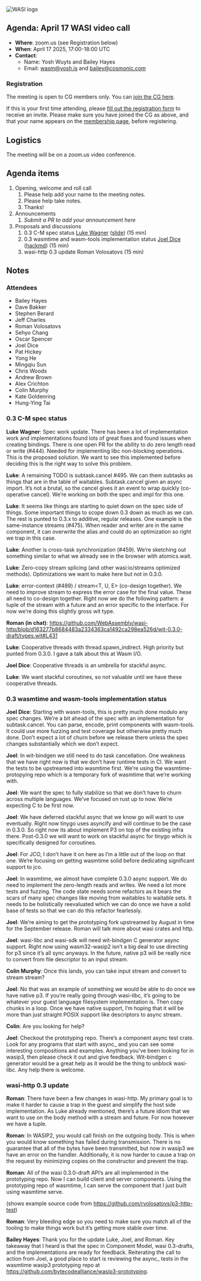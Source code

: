 ![WASI logo](https://raw.githubusercontent.com/WebAssembly/WASI/main/WASI.png)

## Agenda: April 17 WASI video call

- **Where**: zoom.us (see Registration below)
- **When**: April 17 2025, 17:00-18:00 UTC
- **Contact**:
  - Name: Yosh Wuyts and Bailey Hayes
  - Email: wasm@yosh.is and bailey@cosmonic.com

### Registration

The meeting is open to CG members only. You can [join the CG here](https://www.w3.org/community/webassembly/).

If this is your first time attending, please [fill out the registration form](https://docs.google.com/forms/d/e/1FAIpQLSdpO6Lp2L_dZ2_oiDgzjKx7pb7s2YYHjeSIyfHWZZGSKoZKWQ/viewform?usp=sf_link) to receive an invite. Please make sure you have joined the CG as above, and that your name appears on the [membership page](https://www.w3.org/community/webassembly/participants), before registering.


## Logistics

The meeting will be on a zoom.us video conference.

## Agenda items

1. Opening, welcome and roll call
    1. Please help add your name to the meeting notes.
    1. Please help take notes.
    1. Thanks!
1. Announcements
    1. _Submit a PR to add your announcement here_
1. Proposals and discussions
    1. 0.3 C-M spec status [Luke Wagner](https://github.com/lukewagner) ([slide](https://docs.google.com/presentation/d/1OZawJ0PsJUjRV-sp3C_EuVkuyxI8FB6ypH9oWaTxHLY)) (15 min)
    2. 0.3 wasmtime and wasm-tools implementation status [Joel Dice](https://github.com/dicej) ([hackmd](https://hackmd.io/@NXXwAQZbQ8CTpJXGoJcJ8w/S1PYEsRR1g)) (15 min)
    3. wasi-http 0.3 update Roman Volosatovs (15 min)

## Notes

### Attendees

- Bailey Hayes
- Dave Bakker
- Stephen Berard
- Jeff Charles
- Roman Volosatovs
- Sehyo Chang
- Oscar Spencer
- Joel Dice
- Pat Hickey
- Yong He
- Mingqiu Sun
- Chris Woods
- Andrew Brown
- Alex Crichton
- Colin Murphy
- Kate Goldenring
- Hung-Ying Tai

### 0.3 C-M spec status

**Luke Wagner**: Spec work update. There has been a lot of implementation work and implementations found lots of great fixes and found issues when creating bindings. There is one open PR for the ability to do zero length read or write (#444). Needed for implementing libc non-blocking operations. This is the proposed solution. We want to see this implemented before deciding this is the right way to solve this problem.

**Luke**: A remaining TODO is subtask.cancel #495. We can them subtasks as things that are in the table of waitables. Subtask.cancel given an async import. It’s not a brutal, so the cancel gives it an event to wrap quickly (co-operative cancel). We’re working on both the spec and impl for this one.

**Luke**: It seems like things are starting to quiet down on the spec side of things. Some important things to scope down 0.3 down as much as we can. The rest is punted to 0.3.x to additive, regular releases. One example is the same-instance streams (#475). When reader and writer are in the same component, it can overwrite the alias and could do an optimization so right we trap in this case.

**Luke**: Another is cross-task synchronization (#459). We’re sketching out something similar to what we already see in the browser with atomics.wait. 

**Luke**: Zero-copy stream splicing (and other wasi:io/streams optimized methods). Optimizations we want to make here but not in 0.3.0.

**Luke**: error-context (#489) / stream<T, U, E> (co-design together). We need to improve stream to express the error case for the final value. These all need to co-design together. Right now we do the following pattern: a tuple of the stream with a future and an error specific to the interface. For now we’re doing this slightly gross wit type.

**Roman (in chat)**: https://github.com/WebAssembly/wasi-http/blob/d163277b8684483a2334363ca1492ca298ea526d/wit-0.3.0-draft/types.wit#L431

**Luke**: Cooperative threads with thread.spawn_indirect. High priority but punted from 0.3.0. I gave a talk about this at Wasm I/O.

**Joel Dice**: Cooperative threads is an umbrella for stackful async.

**Luke**: We want stackful coroutines, so not valuable until we have these cooperative threads.

### 0.3 wasmtime and wasm-tools implementation status

**Joel Dice**: Starting with wasm-tools, this is pretty much done modulo any spec changes. We’re a bit ahead of the spec with an implementation for subtask.cancel. You can parse, encode, print components with wasm-tools. It could use more fuzzing and test coverage but otherwise pretty much done. Don’t expect a lot of churn before we release there unless the spec changes substantially which we don’t expect.

**Joel**: In wit-bindgen we still need to do task cancellation. One weakness that we have right now is that we don’t have runtime tests in CI. We want the tests to be upstreamed into wasmtime first. We’re using the wasmtime-protopying repo which is a temporary fork of wasmtime that we’re working with. 

**Joel**: We want the spec to fully stabilize so that we don’t have to churn across multiple languages. We’ve focused on rust up to now. We’re expecting C to be first now. 

**Joel**: We have deferred stackful async that we know go will want to use eventually. Right now tinygo uses asyncify and will continue to be the case in 0.3.0. So right now its about implement P3 on top of the existing infra there. Post-0.3.0 we will want to work on stackful async for tinygo which is specifically designed for coroutines.

**Joel**: For JCO, I don’t have it on here as I’m a little out of the loop on that one. We’re focusing on getting wasmtime solid before dedicating significant support to jco.

**Joel**: In wasmtime, we almost have complete 0.3.0 async support. We do need to implement the zero-length reads and writes. We need a lot more tests and fuzzing. The code state needs some refactors as it bears the scars of many spec changes like moving from waitables to waitable sets. It needs to be holistically reevaluated which we can do once we have a solid base of tests so that we can do this refactor fearlessly.

**Joel**: We’re aiming to get the prototyping fork upstreamed by August in time for the September release. Roman will talk more about wasi crates and http.

**Joel**: wasi-libc and wasi-sdk will need wit-bindgen C generator async support. Right now using wasm32-wasip2 isn’t a big deal to use directing for p3 since it’s all sync anyways. In the future, native p3 will be really nice to convert from file descriptor to an input stream.

**Colin Murphy**: Once this lands, you can take input stream and convert to stream stream?

**Joel**: No that was an example of something we would be able to do once we have native p3. If you’re really going through wasi-libc, it’s going to be whatever your guest language filesystem implementation is. Then copy chunks in a loop. Once we have native support, I’m hoping that it will be more than just straight POSIX support like descriptors to async stream. 

**Colin**: Are you looking for help?

**Joel**: Checkout the prototyping repo. There’s a component async test crate. Look for any programs that start with async_ and you can see some interesting compositions and examples. Anything you’ve been looking for in wasip3, then please check it out and give feedback. Wit-bindgen c generator would be a great help as it would be the thing to unblock wasi-libc. Any help there is welcome. 

### wasi-http 0.3 update

**Roman**: There have been a few changes in wasi-http. My primary goal is to make it harder to cause a trap in the guest and simplify the host side implementation. As Luke already mentioned, there’s a future idiom that we want to use on the body method with a stream and future. For now however we have a tuple. 

**Roman**: In WASIP2, you would call finish on the outgoing body. This is when you would know something has failed during transmission. There is no guarantee that all of the bytes have been transmitted, but now in wasip3 we have an error on the handler. Additionally, it is now harder to cause a trap on the request by minimizing copies on the constructor and prevent the trap.

**Roman**: All of the wasi 0.3.0-draft API’s are all implemented in the prototyping repo. Now I can build client and server components. Using the prototyping repo of wasmtime, I can serve the component that I just built using wasmtime serve.

(shows example source code from https://github.com/rvolosatovs/p3-http-test)

**Roman**: Very bleeding edge so you need to make sure you match all of the tooling to make things work but it’s getting more stable over time. 

**Bailey Hayes**: Thank you for the update Luke, Joel, and Roman. Key takeaway that I heard is that the spec in Component Model, wasi 0.3-drafts, and the implementations are ready for feedback. Reiterating the call to action from Joel, a good place to start is reviewing the async_ tests in the wasmtime wasip3 prototyping repo at https://github.com/bytecodealliance/wasip3-prototyping.
